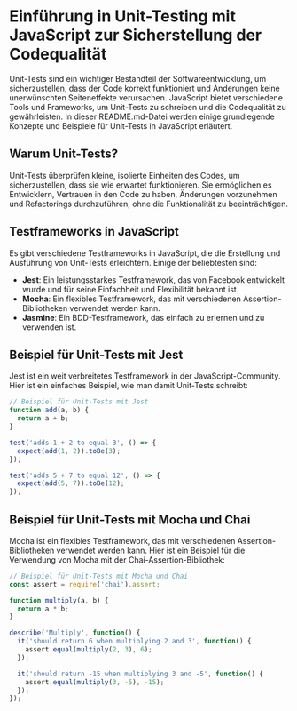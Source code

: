 # Einführung in Unit-Testing mit JavaScript zur Sicherstellung der Codequalität

Unit-Tests sind ein wichtiger Bestandteil der Softwareentwicklung, um sicherzustellen, dass der Code korrekt funktioniert und Änderungen keine unerwünschten Seiteneffekte verursachen. JavaScript bietet verschiedene Tools und Frameworks, um Unit-Tests zu schreiben und die Codequalität zu gewährleisten. In dieser README.md-Datei werden einige grundlegende Konzepte und Beispiele für Unit-Tests in JavaScript erläutert.

## Warum Unit-Tests?

Unit-Tests überprüfen kleine, isolierte Einheiten des Codes, um sicherzustellen, dass sie wie erwartet funktionieren. Sie ermöglichen es Entwicklern, Vertrauen in den Code zu haben, Änderungen vorzunehmen und Refactorings durchzuführen, ohne die Funktionalität zu beeinträchtigen.

## Testframeworks in JavaScript

Es gibt verschiedene Testframeworks in JavaScript, die die Erstellung und Ausführung von Unit-Tests erleichtern. Einige der beliebtesten sind:

- **Jest**: Ein leistungsstarkes Testframework, das von Facebook entwickelt wurde und für seine Einfachheit und Flexibilität bekannt ist.
- **Mocha**: Ein flexibles Testframework, das mit verschiedenen Assertion-Bibliotheken verwendet werden kann.
- **Jasmine**: Ein BDD-Testframework, das einfach zu erlernen und zu verwenden ist.

## Beispiel für Unit-Tests mit Jest

Jest ist ein weit verbreitetes Testframework in der JavaScript-Community. Hier ist ein einfaches Beispiel, wie man damit Unit-Tests schreibt:

```javascript
// Beispiel für Unit-Tests mit Jest
function add(a, b) {
  return a + b;
}

test('adds 1 + 2 to equal 3', () => {
  expect(add(1, 2)).toBe(3);
});

test('adds 5 + 7 to equal 12', () => {
  expect(add(5, 7)).toBe(12);
});
```

## Beispiel für Unit-Tests mit Mocha und Chai
Mocha ist ein flexibles Testframework, das mit verschiedenen Assertion-Bibliotheken verwendet werden kann. Hier ist ein Beispiel für die Verwendung von Mocha mit der Chai-Assertion-Bibliothek:

```javascript
// Beispiel für Unit-Tests mit Mocha und Chai
const assert = require('chai').assert;

function multiply(a, b) {
  return a * b;
}

describe('Multiply', function() {
  it('should return 6 when multiplying 2 and 3', function() {
    assert.equal(multiply(2, 3), 6);
  });

  it('should return -15 when multiplying 3 and -5', function() {
    assert.equal(multiply(3, -5), -15);
  });
});
```